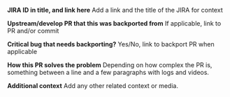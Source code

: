 **JIRA ID in title, and link here**
Add a link and the title of the JIRA for context

**Upstream/develop PR that this was backported from**
If applicable, link to PR and/or commit

**Critical bug that needs backporting?**
Yes/No, link to backport PR when applicable

**How this PR solves the problem**
Depending on how complex the PR is, something between a line and a few paragraphs with logs and videos.

**Additional context**
Add any other related context or media.
